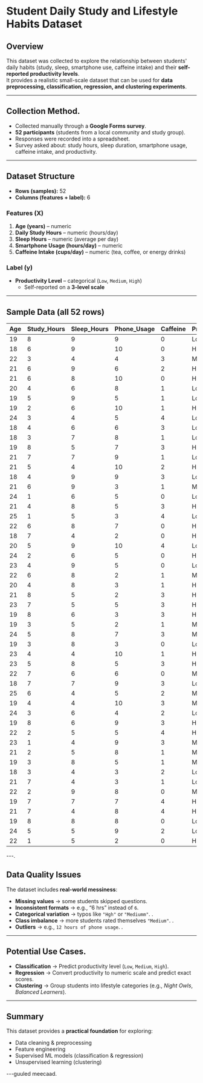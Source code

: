 #  Student Daily Study and Lifestyle Habits Dataset

##  Overview
This dataset was collected to explore the relationship between students' daily habits (study, sleep, smartphone use, caffeine intake) and their **self-reported productivity levels**.  
It provides a realistic small-scale dataset that can be used for **data preprocessing, classification, regression, and clustering experiments**.

---

## Collection Method.
- Collected manually through a **Google Forms survey**.  
- **52 participants** (students from a local community and study group).  
- Responses were recorded into a spreadsheet.  
- Survey asked about: study hours, sleep duration, smartphone usage, caffeine intake, and productivity.  

---

##  Dataset Structure
- **Rows (samples):** 52  
- **Columns (features + label):** 6  

### Features (X)
1. **Age (years)** – numeric  
2. **Daily Study Hours** – numeric (hours/day)  
3. **Sleep Hours** – numeric (average per day)  
4. **Smartphone Usage (hours/day)** – numeric  
5. **Caffeine Intake (cups/day)** – numeric (tea, coffee, or energy drinks)  

### Label (y)
- **Productivity Level** – categorical (`Low`, `Medium`, `High`)  
  - Self-reported on a **3-level scale**  

---

##  Sample Data (all 52 rows)

| Age | Study_Hours | Sleep_Hours | Phone_Usage | Caffeine | Productivity |
|-----|-------------|-------------|-------------|----------|--------------|
| 19  | 8           | 9           | 9           | 0        | Low          |
| 18  | 6           | 9           | 10          | 0        | High         |
| 22  | 3           | 4           | 4           | 3        | Medium       |
| 21  | 6           | 9           | 6           | 2        | High         |
| 21  | 6           | 8           | 10          | 0        | High         |
| 20  | 4           | 6           | 8           | 1        | Low          |
| 19  | 5           | 9           | 5           | 1        | Low          |
| 19  | 2           | 6           | 10          | 1        | High         |
| 24  | 3           | 4           | 5           | 4        | Low          |
| 18  | 4           | 6           | 6           | 3        | Low          |
| 18  | 3           | 7           | 8           | 1        | Low          |
| 19  | 8           | 5           | 7           | 3        | High         |
| 21  | 7           | 7           | 9           | 1        | Low          |
| 21  | 5           | 4           | 10          | 2        | High         |
| 18  | 4           | 9           | 9           | 3        | Low          |
| 21  | 6           | 9           | 3           | 1        | Medium       |
| 24  | 1           | 6           | 5           | 0        | Low          |
| 21  | 4           | 8           | 5           | 3        | High         |
| 25  | 1           | 5           | 3           | 4        | Low          |
| 22  | 6           | 8           | 7           | 0        | High         |
| 18  | 7           | 4           | 2           | 0        | High         |
| 20  | 5           | 9           | 10          | 4        | Low          |
| 24  | 2           | 6           | 5           | 0        | High         |
| 23  | 4           | 9           | 5           | 0        | Low          |
| 22  | 6           | 8           | 2           | 1        | Medium       |
| 20  | 4           | 8           | 3           | 1        | High         |
| 21  | 8           | 5           | 2           | 3        | High         |
| 23  | 7           | 5           | 5           | 3        | High         |
| 19  | 8           | 6           | 3           | 3        | High         |
| 19  | 3           | 5           | 2           | 1        | Medium       |
| 24  | 5           | 8           | 7           | 3        | Medium       |
| 19  | 3           | 8           | 3           | 0        | Low          |
| 23  | 4           | 4           | 10          | 1        | High         |
| 23  | 5           | 8           | 5           | 3        | High         |
| 22  | 7           | 6           | 6           | 0        | Medium       |
| 18  | 7           | 7           | 9           | 3        | Low          |
| 25  | 6           | 4           | 5           | 2        | Medium       |
| 19  | 4           | 4           | 10          | 3        | Medium       |
| 24  | 3           | 6           | 4           | 2        | Low          |
| 19  | 8           | 6           | 9           | 3        | High         |
| 22  | 2           | 5           | 5           | 4        | High         |
| 23  | 1           | 4           | 9           | 3        | Medium       |
| 21  | 2           | 5           | 8           | 1        | Medium       |
| 19  | 3           | 8           | 5           | 1        | Medium       |
| 18  | 3           | 4           | 3           | 2        | Low          |
| 21  | 7           | 4           | 3           | 1        | Low          |
| 22  | 2           | 9           | 8           | 0        | Medium       |
| 19  | 7           | 7           | 7           | 4        | High         |
| 21  | 7           | 4           | 8           | 4        | High         |
| 19  | 8           | 8           | 8           | 0        | Low          |
| 24  | 5           | 5           | 9           | 2        | Low          |
| 22  | 1           | 5           | 2           | 0        | High         |

---.

##  Data Quality Issues
The dataset includes **real-world messiness**:
- **Missing values** → some students skipped questions.  
- **Inconsistent formats** → e.g., “6 hrs” instead of `6`.  
- **Categorical variation** → typos like `"Hgh"` or `"Mediumm"`.  .
- **Class imbalance** → more students rated themselves `"Medium"`.  .
- **Outliers** → e.g., `12 hours of phone usage`.  .

---

##  Potential Use Cases.
- **Classification** → Predict productivity level (`Low`, `Medium`, `High`).  
- **Regression** → Convert productivity to numeric scale and predict exact scores.  
- **Clustering** → Group students into lifestyle categories (e.g., *Night Owls*, *Balanced Learners*).  

---

##  Summary
This dataset provides a **practical foundation** for exploring:
- Data cleaning & preprocessing  
- Feature engineering  
- Supervised ML models (classification & regression)  
- Unsupervised learning (clustering)  

---guuled meecaad.
